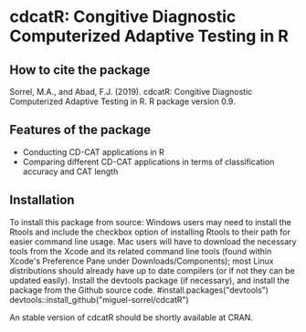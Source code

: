 # cdcatR: Congitive Diagnostic Computerized Adaptive Testing in R

## How to cite the package

Sorrel, M.A., and Abad, F.J. (2019). cdcatR: Congitive Diagnostic Computerized Adaptive Testing in R. R package version 0.9.

## Features of the package
* Conducting CD-CAT applications in R
* Comparing different CD-CAT applications in terms of classification accuracy and CAT length

## Installation

To install this package from source:
Windows users may need to install the Rtools and include the checkbox option of installing Rtools to their path for easier command line usage. Mac users will have to download the necessary tools from the Xcode and its related command line tools (found within Xcode's Preference Pane under Downloads/Components); most Linux distributions should already have up to date compilers (or if not they can be updated easily).
Install the devtools package (if necessary), and install the package from the Github source code.
#install.packages("devtools")
devtools::install_github("miguel-sorrel/cdcatR")

An stable version of cdcatR should be shortly available at CRAN.
